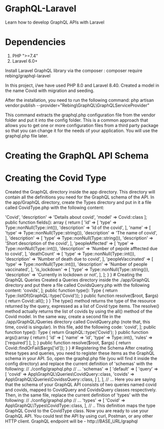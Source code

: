 # GraphQL-Laravel
Learn how to develop GraphQL APIs with Laravel

# Dependencies

1. PHP ">=7.4"
2. Laravel 6.0+

Install Laravel GraphQL library via the composer :
composer require rebing/graphql-laravel

In this project, i/we have used PHP 8.0 and Laravel 8.40. Created a model in the name Covid with migration and seeding.

After the installation, you need to run the following command:
php artisan vendor:publish --provider="Rebing\GraphQL\GraphQLServiceProvider"

This command extracts the graphql.php configuration file from the vendor folder and put it into the config folder. This is a common approach that allows you to get one or more configuration files from a third party package so that you can change it for the needs of your application. You will use the graphql.php file later.

# Creating the GraphQL API Schema

# Creating the Covid Type

Created the GraphQL directory inside the app directory. This directory will contain all the definitions you need for the GraphQL schema of the API. In the app/GraphQL directory, create the Types directory and put in it a file called CovidType.php with the following content:

<?php

namespace App\GraphQL\Types;

use App\Models\Covid;
use GraphQL\Type\Definition\Type;
use Rebing\GraphQL\Support\Type as GraphQLType;

class CovidType extends GraphQLType
{
    protected $attributes = [
        'name' => 'Covid',
        'description' => 'Details about covid',
        'model' => Covid::class
    ];

    public function fields(): array
    {
        return [
            'id' => [
                'type' => Type::nonNull(Type::int()),
                'description' => 'Id of the covid',
            ],
            'name' => [
                'type' => Type::nonNull(Type::string()),
                'description' => 'The name of covid',
            ],
            'description' => [
                'type' => Type::nonNull(Type::string()),
                'description' => 'Short description of the covid',
            ],
            'peopleAffected' => [
                'type' => Type::nonNull(Type::int()),
                'description' => 'Number of pepole afftected due to covid',
            ],
            'deathCount' => [
                'type' => Type::nonNull(Type::int()),
                'description' => 'Number of death due to covid',
            ],
            'peopleVaccinated' => [
                'type' => Type::nonNull(Type::int()),
                'description' => 'Number of people vaccinated',
            ],
            'is_lockdown' => [
                'type' => Type::nonNull(Type::string()),
                'description' => 'Currently in lockdown or not',
            ],
        ];
    }
}

# Creating the GraphQL Queries

Created a Queries directory inside the ./app/GraphQL directory and put there a file called CovidsQuery.php with the following content:

<?php

namespace App\GraphQL\Queries;

use App\Models\Covid;
use GraphQL\Type\Definition\Type;
use Rebing\GraphQL\Support\Query;
use GraphQL;
class CovidsQuery extends Query
{
    protected $attributes = [
        'name' => 'covids',
    ];

    public function type(): Type
    {
        return Type::listOf(GraphQL::type('Covid'));
    }

    public function resolve($root, $args)
    {
        return Covid::all();
    }
}

The type() method returns the type of the resource returned by the query, expressed as a list of Covid type items. The resolve() method actually returns the list of covids by using the all() method of the Covid model.

In the same way, create a second file in the ./app/GraphQL/Queries directory called CovidQuery.php (note that, this time, covid is singular). In this file, add the following code:

<?php

namespace App\GraphQL\Queries;

use App\Models\Covid;
use GraphQL\Type\Definition\Type;
use Rebing\GraphQL\Support\Query;
use Rebing\GraphQL\Support\Facades\GraphQL;

class CovidQuery extends Query
{
    protected $attributes = [
        'name' => 'covid',
    ];

    public function type(): Type
    {
        return GraphQL::type('Covid');
    }

    public function args():array
    {
        return [
            'id' => [
                'name' => 'id',
                'type' => Type::int(),
                'rules' => ['required']
            ],
        ];
    }

    public function resolve($root, $args)
    {
        return Covid::findOrFail($args['id']);
    }
}

# Registering the Schema 

After creating these types and queries, you need to register these items as the GraphQL schema in your API. So, open the graphql.php file (you will find it inside the config directory) and replace the current definition of 'schemas' with the following:

// ./config/graphql.php

// ...
    'schemas' => [
        'default' => [
               'query' => [
                   'covid' => App\GraphQL\Queries\CovidQuery::class,
                'covids' => App\GraphQL\Queries\CovidssQuery::class,
            ]
        ],
    ],
// ...


Here you are saying that the schema of your GraphQL API consists of two queries named covid and covids, mapped to CovidQuery and CovidsQuery classes respectively.

Then, in the same file, replace the current definition of 'types' with the following:

// ./config/graphql.php

// ...
    'types' => [
      'Covid' => App\GraphQL\Types\CovidType::class,
  ],
// ..

This definition maps the type GraphQL Covid to the CovidType class.

Now you are ready to use your GraphQL API. You could test the API by using curl, Postman, or any other HTTP client. 

GraphQL endpoint will be - http://BASE_URL/graphql
